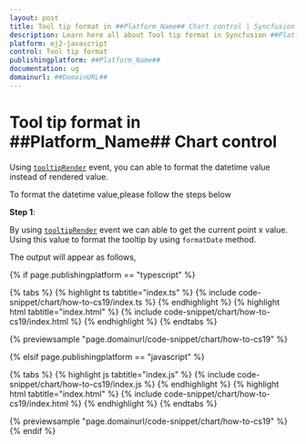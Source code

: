```yaml
---
layout: post
title: Tool tip format in ##Platform_Name## Chart control | Syncfusion
description: Learn here all about Tool tip format in Syncfusion ##Platform_Name## Chart control of Syncfusion Essential JS 2 and more.
platform: ej2-javascript
control: Tool tip format 
publishingplatform: ##Platform_Name##
documentation: ug
domainurl: ##DomainURL##
---
```


# Tool tip format in ##Platform_Name## Chart control

Using [`tooltipRender`](../../api/chart/chartModel/#tooltiprender) event, you can able to format the datetime value instead of rendered value.

To format the datetime value,please follow the steps below

**Step 1**:

By using [`tooltipRender`](../../api/chart/chartModel/#tooltiprender) event we can able to get the current point x value. Using this value to format the tooltip by using `formatDate` method.

The output will appear as follows,

{% if page.publishingplatform == "typescript" %}

 {% tabs %}
{% highlight ts tabtitle="index.ts" %}
{% include code-snippet/chart/how-to-cs19/index.ts %}
{% endhighlight %}
{% highlight html tabtitle="index.html" %}
{% include code-snippet/chart/how-to-cs19/index.html %}
{% endhighlight %}
{% endtabs %}
        
{% previewsample "page.domainurl/code-snippet/chart/how-to-cs19" %}

{% elsif page.publishingplatform == "javascript" %}

{% tabs %}
{% highlight js tabtitle="index.js" %}
{% include code-snippet/chart/how-to-cs19/index.js %}
{% endhighlight %}
{% highlight html tabtitle="index.html" %}
{% include code-snippet/chart/how-to-cs19/index.html %}
{% endhighlight %}
{% endtabs %}

{% previewsample "page.domainurl/code-snippet/chart/how-to-cs19" %}
{% endif %}